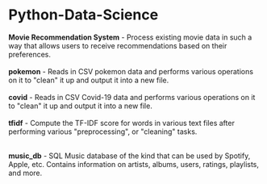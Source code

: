 # Python-Data-Science
**Movie Recommendation System** - Process existing movie data in such a way that allows users to receive recommendations based on their preferences. <br/><br/>
**pokemon** -  Reads in CSV pokemon data and performs various operations on it to "clean" it up and output it into a new file. <br/><br/>
**covid** - Reads in CSV Covid-19 data and performs various operations on it to "clean" it up and output it into a new file. <br/><br/>
**tfidf** - Compute the TF-IDF score for words in various text files after performing various "preprocessing", or "cleaning" tasks. <br/><br/>

**music_db** - SQL Music database of the kind that can be used by Spotify, Apple, etc. Contains information on artists, albums, users, ratings, playlists, and more.
